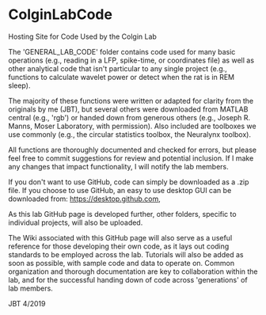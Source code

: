 # ColginLabCode
Hosting Site for Code Used by the Colgin Lab

The 'GENERAL_LAB_CODE' folder contains code used for many basic operations (e.g., reading in a LFP, spike-time, or coordinates file) as well as other analytical code that isn't particular to any single project (e.g., functions to calculate wavelet power or detect when the rat is in REM sleep). 

The majority of these functions were written or adapted for clarity from the originals by me (JBT), but several others were downloaded from MATLAB central (e.g., 'rgb') or handed down from generous others (e.g., Joseph R. Manns, Moser Laboratory, with permission). Also included are toolboxes we use commonly (e.g., the circular statistics toolbox, the Neuralynx toolbox).  

All functions are thoroughly documented and checked for errors, but please feel free to commit suggestions for review and potential inclusion. If I make any changes that impact functionality, I will notify the lab members. 

If you don't want to use GitHub, code can simply be downloaded as a .zip file. If you choose to use GitHub, an easy to use desktop GUI can be downloaded from: https://desktop.github.com,

As this lab GitHub page is developed further, other folders, specific to individual projects, will also be uploaded. 

The Wiki associated with this GitHub page will also serve as a useful reference for those developing their own code, as it lays out coding standards to be employed across the lab. Tutorials will also be added as soon as possible, with sample code and data to operate on. Common organization and thorough documentation are key to collaboration within the lab, and for the successful handing down of code across 'generations' of lab members. 

JBT 4/2019
